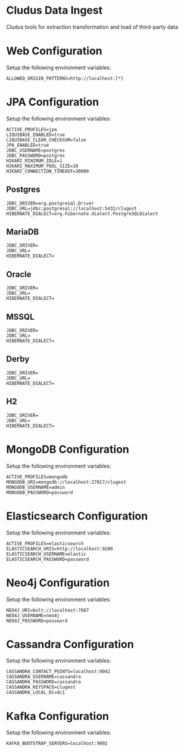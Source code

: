 # Cludus Data Ingest

Cludus tools for extraction transformation and load of third-party data

# Web Configuration

Setup the following environment variables:

```
ALLOWED_ORIGIN_PATTERNS=http://localhost:[*]
```

# JPA Configuration

Setup the following environment variables:

```
ACTIVE_PROFILES=jpa
LIQUIBASE_ENABLED=true
LIQUIBASE_CLEAR_CHECKSUM=false
JPA_ENABLED=true
JDBC_USERNAME=postgres
JDBC_PASSWORD=postgres
HIKARI_MINIMUM_IDLE=1
HIKARI_MAXIMUM_POOL_SIZE=10
HIKARI_CONNECTION_TIMEOUT=30000
```

## Postgres

```
JDBC_DRIVER=org.postgresql.Driver
JDBC_URL=jdbc:postgresql://localhost:5432/clugest
HIBERNATE_DIALECT=org.hibernate.dialect.PostgreSQLDialect
```

## MariaDB

```
JDBC_DRIVER=
JDBC_URL=
HIBERNATE_DIALECT=
```

## Oracle

```
JDBC_DRIVER=
JDBC_URL=
HIBERNATE_DIALECT=
```

## MSSQL

```
JDBC_DRIVER=
JDBC_URL=
HIBERNATE_DIALECT=
```

## Derby

```
JDBC_DRIVER=
JDBC_URL=
HIBERNATE_DIALECT=
```

## H2

```
JDBC_DRIVER=
JDBC_URL=
HIBERNATE_DIALECT=
```

# MongoDB Configuration

Setup the following environment variables:

```
ACTIVE_PROFILES=mongodb
MONGODB_URI=mongodb://localhost:27017/clugest
MONGODB_USERNAME=admin
MONGODB_PASSWORD=password
```

# Elasticsearch Configuration

Setup the following environment variables:

```
ACTIVE_PROFILES=elasticsearch
ELASTICSEARCH_URIS=http://localhost:9200
ELASTICSEARCH_USERNAME=elastic
ELASTICSEARCH_PASSWORD=password
```

# Neo4j Configuration

Setup the following environment variables:

```
NEO4J_URI=bolt://localhost:7687
NEO4J_USERNAME=neo4j
NEO4J_PASSWORD=password
```

# Cassandra Configuration

Setup the following environment variables:

```
CASSANDRA_CONTACT_POINTS=localhost:9042
CASSANDRA_USERNAME=cassandra
CASSANDRA_PASSWORD=cassandra
CASSANDRA_KEYSPACE=clugest
CASSANDRA_LOCAL_DC=dc1
```

# Kafka Configuration

Setup the following environment variables:

```
KAFKA_BOOTSTRAP_SERVERS=localhost:9092
```